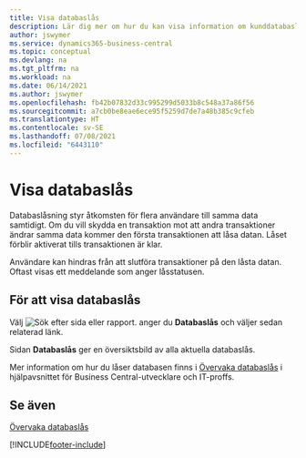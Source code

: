 ```yaml
---
title: Visa databaslås
description: Lär dig mer om hur du kan visa information om kunddatabaslås direkt från klientgränssnittet i Business Central.
author: jswymer
ms.service: dynamics365-business-central
ms.topic: conceptual
ms.devlang: na
ms.tgt_pltfrm: na
ms.workload: na
ms.date: 06/14/2021
ms.author: jswymer
ms.openlocfilehash: fb42b07832d33c995299d5033b8c548a37a86f56
ms.sourcegitcommit: a7cb0be8eae6ece95f5259d7de7a48b385c9cfeb
ms.translationtype: HT
ms.contentlocale: sv-SE
ms.lasthandoff: 07/08/2021
ms.locfileid: "6443110"
---
```

# <a name="viewing-database-locks"></a>Visa databaslås

Databaslåsning styr åtkomsten för flera användare till samma data samtidigt. Om du vill skydda en transaktion mot att andra transaktioner ändrar samma data kommer den första transaktionen att låsa datan. Låset förblir aktiverat tills transaktionen är klar.

Användare kan hindras från att slutföra transaktioner på den låsta datan. Oftast visas ett meddelande som anger låsstatusen.

## <a name="to-view-database-locks"></a>För att visa databaslås

Välj ![Sök efter sida eller rapport.](media/ui-search/search_small.png "Ikonen Sök efter sida eller rapport") anger du **Databaslås** och väljer sedan relaterad länk.

Sidan **Databaslås** ger en översiktsbild av alla aktuella databaslås.

Mer information om hur du låser databasen finns i [Övervaka databaslås](/dynamics365/business-central/dev-itpro/administration/monitor-database-locks) i hjälpavsnittet för Business Central-utvecklare och IT-proffs.

## <a name="see-also"></a>Se även

[Övervaka databaslås](/dynamics365/business-central/dev-itpro/administration/monitor-database-locks) 


[!INCLUDE[footer-include](includes/footer-banner.md)]